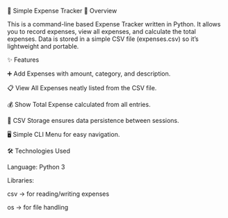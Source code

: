 💸 Simple Expense Tracker
📌 Overview

This is a command-line based Expense Tracker written in Python.
It allows you to record expenses, view all expenses, and calculate the total expenses.
Data is stored in a simple CSV file (expenses.csv) so it’s lightweight and portable.

✨ Features

➕ Add Expenses with amount, category, and description.

📋 View All Expenses neatly listed from the CSV file.

💰 Show Total Expense calculated from all entries.

📂 CSV Storage ensures data persistence between sessions.

🖥️ Simple CLI Menu for easy navigation.

🛠️ Technologies Used

Language: Python 3

Libraries:

csv → for reading/writing expenses

os → for file handling